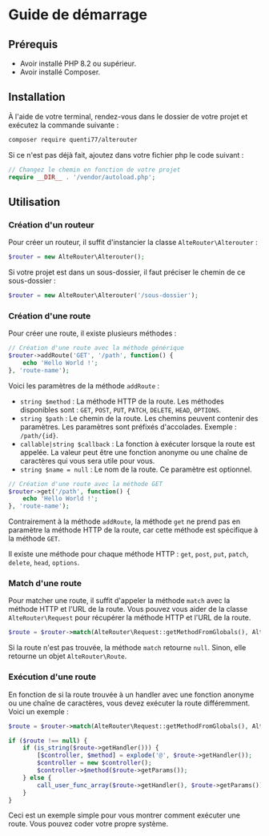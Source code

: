 # Guide de démarrage

## Prérequis

- Avoir installé PHP 8.2 ou supérieur.
- Avoir installé Composer.

## Installation

À l'aide de votre terminal, rendez-vous dans le dossier de votre projet et exécutez la commande suivante :

```bash
composer require quenti77/alterouter
```

Si ce n'est pas déjà fait, ajoutez dans votre fichier php le code suivant :

```php
// Changez le chemin en fonction de votre projet
require __DIR__ . '/vendor/autoload.php';
```

## Utilisation

### Création d'un routeur

Pour créer un routeur, il suffit d'instancier la classe `AlteRouter\Alterouter` :

```php
$router = new AlteRouter\Alterouter();
```

Si votre projet est dans un sous-dossier, il faut préciser le chemin de ce sous-dossier :

```php
$router = new AlteRouter\Alterouter('/sous-dossier');
```

### Création d'une route

Pour créer une route, il existe plusieurs méthodes :

```php
// Création d'une route avec la méthode générique
$router->addRoute('GET', '/path', function() {
    echo 'Hello World !';
}, 'route-name');
```

Voici les paramètres de la méthode `addRoute` :

- `string $method` : La méthode HTTP de la route. Les méthodes disponibles
  sont : `GET`, `POST`, `PUT`, `PATCH`, `DELETE`, `HEAD`, `OPTIONS`.
- `string $path` : Le chemin de la route. Les chemins peuvent contenir des paramètres. Les paramètres sont préfixés
  d'accolades. Exemple : `/path/{id}`.
- `callable|string $callback` : La fonction à exécuter lorsque la route est appelée. La valeur peut être une fonction
  anonyme ou une chaîne de caractères qui vous sera utile pour vous.
- `string $name = null` : Le nom de la route. Ce paramètre est optionnel.


```php
// Création d'une route avec la méthode GET
$router->get('/path', function() {
    echo 'Hello World !';
}, 'route-name');
```

Contrairement à la méthode `addRoute`, la méthode `get` ne prend pas en paramètre la méthode HTTP de la route, car
cette méthode est spécifique à la méthode `GET`.

Il existe une méthode pour chaque méthode HTTP : `get`, `post`, `put`, `patch`, `delete`, `head`, `options`.

### Match d'une route

Pour matcher une route, il suffit d'appeler la méthode `match` avec la méthode HTTP et l'URL de la route. Vous
pouvez vous aider de la classe `AlteRouter\Request` pour récupérer la méthode HTTP et l'URL de la route.

```php
$route = $router->match(AlteRouter\Request::getMethodFromGlobals(), AlteRouter\Request::getPathFromGlobals());
```

Si la route n'est pas trouvée, la méthode `match` retourne `null`. Sinon, elle retourne un objet `AlteRouter\Route`.

### Exécution d'une route

En fonction de si la route trouvée à un handler avec une fonction anonyme ou une chaîne de caractères, vous
devez exécuter la route différemment. Voici un exemple :

```php
$route = $router->match(AlteRouter\Request::getMethodFromGlobals(), AlteRouter\Request::getPathFromGlobals());

if ($route !== null) {
    if (is_string($route->getHandler())) {
        [$controller, $method] = explode('@', $route->getHandler());
        $controller = new $controller();
        $controller->$method($route->getParams());
    } else {
        call_user_func_array($route->getHandler(), $route->getParams());
    }
}
```

Ceci est un exemple simple pour vous montrer comment exécuter une route. Vous pouvez coder votre propre système.